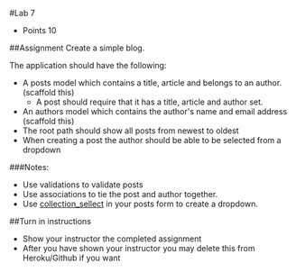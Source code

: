 #Lab 7
* Points 10

##Assignment
Create a simple blog.

The application should have the following:
* A posts model which contains a title, article and belongs to an author. (scaffold this)
    * A post should require that it has a title, article and author set.
* An authors model which contains the author's name and email address (scaffold this)
* The root path should show all posts from newest to oldest
* When creating a post the author should be able to be selected from a dropdown

###Notes:
* Use validations to validate posts
* Use associations to tie the post and author together.
* Use [collection_sellect](http://apidock.com/rails/ActionView/Helpers/FormOptionsHelper/collection_select) in your posts form to create a dropdown.


##Turn in instructions
* Show your instructor the completed assignment
* After you have shown your instructor you may delete this from Heroku/Github if you want

